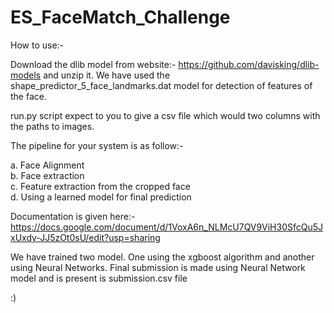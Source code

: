 # ES_FaceMatch_Challenge

How to use:-

Download the dlib model from website:- https://github.com/davisking/dlib-models and unzip it. We have used the shape_predictor_5_face_landmarks.dat model for detection of features of the face. 

run.py script expect to you to give a csv file which would two columns with the paths to images.

The pipeline for your system is as follow:-

a. Face Alignment  
b. Face extraction  
c. Feature extraction from the cropped face  
d. Using a learned model for final prediction  

Documentation is given here:- https://docs.google.com/document/d/1VoxA6n_NLMcU7QV9ViH30SfcQu5JxUxdy-JJ5zOt0sU/edit?usp=sharing

We have trained two model. One using the xgboost algorithm and another using Neural Networks. Final submission is made using Neural Network model and is present is submission.csv file

:)
